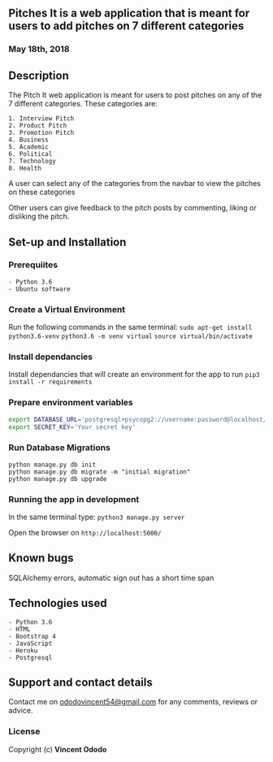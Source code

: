 
## Pitches It is a web application that is meant for users to add pitches on 7 different categories
### May 18th, 2018

## Description
The Pitch It web application is meant for users to post pitches on any of the 7 different categories. These categories are:

    1. Interview Pitch
    2. Product Pitch
    3. Promotion Pitch
    4. Business
    5. Academic
    6. Political
    7. Technology
    8. Health

A user can select any of the categories from the navbar to view the pitches on these categories

Other users can give feedback to the pitch posts by commenting, liking or disliking the pitch. 


## Set-up and Installation

### Prerequiites
    - Python 3.6
    - Ubuntu software
### Create a Virtual Environment
Run the following commands in the same terminal:
`sudo apt-get install python3.6-venv`
`python3.6 -m venv virtual`
`source virtual/bin/activate`

### Install dependancies
Install dependancies that will create an environment for the app to run
`pip3 install -r requirements`

### Prepare environment variables
```bash
export DATABASE_URL='postgresql+psycopg2://username:password@localhost/eren'
export SECRET_KEY='Your secret key'
```

### Run Database Migrations
```
python manage.py db init
python manage.py db migrate -m "initial migration"
python manage.py db upgrade
```

### Running the app in development
In the same terminal type:
`python3 manage.py server`

Open the browser on `http://localhost:5000/`

## Known bugs
SQLAlchemy errors, automatic sign out has a short time span

## Technologies used
    - Python 3.6
    - HTML
    - Bootstrap 4
    - JavaScript
    - Heroku
    - Postgresql

## Support and contact details
Contact me on ododovincent54@gmail.com for any comments, reviews or advice.

### License
Copyright (c) **Vincent Ododo**